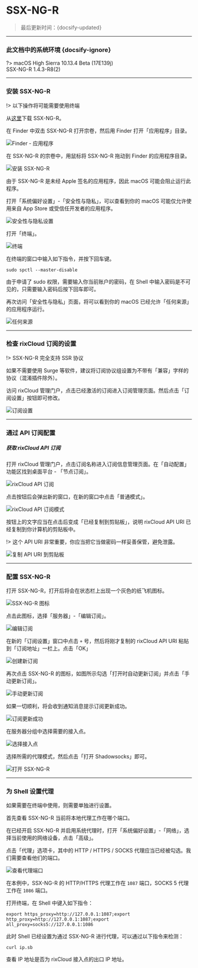 # SSX-NG-R

> 最后更新时间：{docsify-updated}

---

### 此文档中的系统环境 {docsify-ignore}

?> macOS High Sierra 10.13.4 Beta (17E139j)  
SSX-NG-R 1.4.3-R8(2)

---

### 安装 SSX-NG-R

!> 以下操作将可能需要使用终端

从[这里](https://cdn.rixcloud.io/download/ShadowsocksX-NG-R8.dmg)下载 SSX-NG-R。

在 Finder 中双击 SSX-NG-R 打开宗卷，然后用 Finder 打开「应用程序」目录。

![Finder - 应用程序](https://rixcloud-1255365801.file.myqcloud.com/image/pe26t.png)

在 SSX-NG-R 的宗卷中，用鼠标将 SSX-NG-R 拖动到 Finder 的应用程序目录。

![安装 SSX-NG-R](https://rixcloud-1255365801.file.myqcloud.com/image/ec6iv.png)

由于 SSX-NG-R 是未经 Apple 签名的应用程序，因此 macOS 可能会阻止运行此程序。

打开「系统偏好设置」-「安全性与隐私」，可以查看到你的 macOS 可能仅允许使用来自 App Store 或受信任开发者的应用程序。

![安全性与隐私设置](https://rixcloud-1255365801.file.myqcloud.com/image/jfntg.png)

打开「终端」。

![终端](https://rixcloud-1255365801.file.myqcloud.com/image/qigzs.png)

在终端的窗口中输入如下指令，并按下回车键。

```
sudo spctl --master-disable
```

由于申请了 sudo 权限，需要输入你当前账户的密码，在 Shell 中输入密码是不可见的，只需要输入密码后按下回车即可。

再次访问「安全性与隐私」页面，将可以看到你的 macOS 已经允许「任何来源」的应用程序运行。

![任何来源](https://rixcloud-1255365801.file.myqcloud.com/image/jgkvg.png)

---

### 检查 rixCloud 订阅的设置

!> SSX-NG-R 完全支持 SSR 协议

如果不需要使用 Surge 等软件，建议将订阅协议组设置为不带有「兼容」字样的协议（混淆插件除外）。

访问 rixCloud 管理门户，点击已经激活的订阅进入订阅管理页面。然后点击「订阅设置」按钮即可修改。

![订阅设置](https://rixcloud-1255365801.file.myqcloud.com/image/8plkh.png)

---

### 通过 API 订阅配置

##### 获取 rixCloud API 订阅

打开 rixCloud 管理门户，点击订阅名称进入订阅信息管理页面。在「自动配置」功能区找到桌面平台 - 「节点订阅」。

![rixCloud API 订阅](https://rixcloud-1255365801.file.myqcloud.com/image/6tib7.png)

点击按钮后会弹出新的窗口，在新的窗口中点击「普通模式」。

![rixCloud API 订阅模式](https://rixcloud-1255365801.file.myqcloud.com/image/p467g.png)

按钮上的文字应当在点击后变成「已经复制到剪贴板」，说明 rixCloud API URI 已经复制到你计算机的剪贴板中。

!> 这个 API URI 非常重要，你应当把它当做密码一样妥善保管，避免泄露。

![复制 API URI 到剪贴板](https://rixcloud-1255365801.file.myqcloud.com/image/kh4at.png)

---

### 配置 SSX-NG-R

打开 SSX-NG-R，打开后将会在状态栏上出现一个灰色的纸飞机图标。

![SSX-NG-R 图标](https://rixcloud-1255365801.file.myqcloud.com/image/vkzcr.png)

点击此图标，选择「服务器」-「编辑订阅」。

![编辑订阅](https://rixcloud-1255365801.file.myqcloud.com/image/hv053.png)

在新的「订阅设置」窗口中点击 `+` 号，然后将刚才复制的 rixCloud API URI 粘贴到「订阅地址」一栏上。点击「OK」

![创建新订阅](https://rixcloud-1255365801.file.myqcloud.com/image/lgpdu.png)

再次点击 SSX-NG-R 的图标，如图所示勾选「打开时自动更新订阅」并点击「手动更新订阅」。

![手动更新订阅](https://rixcloud-1255365801.file.myqcloud.com/image/yv6nz.png)

如果一切顺利，将会收到通知消息提示订阅更新成功。

![订阅更新成功](https://rixcloud-1255365801.file.myqcloud.com/image/k46yv.png)

在服务器分组中选择需要的接入点。

![选择接入点](https://rixcloud-1255365801.file.myqcloud.com/image/stlsx.png)

选择所需的代理模式，然后点击「打开 Shadowsocks」即可。

![打开 SSX-NG-R](https://rixcloud-1255365801.file.myqcloud.com/image/i3a48.png)

---

### 为 Shell 设置代理

如果需要在终端中使用，则需要单独进行设置。

首先查看 SSX-NG-R 当前将本地代理工作在哪个端口。

在已经开启 SSX-NG-R 并启用系统代理时，打开「系统偏好设置」-「网络」，选择当前使用的网络设备，点击「高级」。

点击「代理」选项卡，其中的 HTTP / HTTPS / SOCKS 代理应当已经被勾选。我们需要查看他们的端口。

![查看代理端口](https://rixcloud-1255365801.file.myqcloud.com/image/5geaj.png)

在本例中，SSX-NG-R 的 HTTP/HTTPS 代理工作在 `1087` 端口，SOCKS 5 代理工作在 `1086` 端口。

打开终端，在 Shell 中键入如下指令：

```
export https_proxy=http://127.0.0.1:1087;export http_proxy=http://127.0.0.1:1087;export all_proxy=socks5://127.0.0.1:1086
```

此时 Shell 已经设置为通过 SSX-NG-R 进行代理，可以通过以下指令来检测：

```
curl ip.sb
```

查看 IP 地址是否为 rixCloud 接入点的出口 IP 地址。


